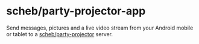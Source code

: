 scheb/party-projector-app
=========================

Send messages, pictures and a live video stream from your Android mobile or tablet to a
[scheb/party-projector](https://github.com/scheb/party-projector) server.
